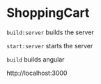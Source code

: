 # ShoppingCart

`build:server` builds the server

`start:server` starts the server

`build` builds angular

http://localhost:3000